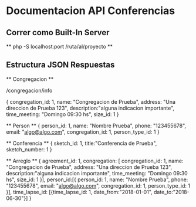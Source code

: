 # Documentacion API Conferencias

## Correr como Built-In Server

** php -S localhost:port /ruta/al/proyecto **

## Estructura JSON Respuestas

** Congregacion **

/congregacion/info

{ congregation_id: 1, name: "Congregacion de Prueba", address: "Una direccion de Prueba 123", description:"alguna indicacion importante", time_meeting: "Domingo 09:30 hs", size_id: 1 }

** Person **
{ person_id: 1, name: "Nombre Prueba", phone: "123455678", email: "algo@algo.com", congregation_id: 1, person_type_id: 1 }

** Conferencia **
{ sketch_id: 1, title:"Conferencia de Prueba", sketch_number: 1 }

** Arreglo **
{ agreement_id: 1, congregation: [ congregation_id: 1, name: "Congregacion de Prueba", address: "Una direccion de Prueba 123", description:"alguna indicacion importante", time_meeting: "Domingo 09:30 hs", size_id: 1 }], person_id:[{ person_id: 1, name: "Nombre Prueba", phone: "123455678", email: "algo@algo.com", congregation_id: 1, person_type_id: 1 }], time_lapse_id: [{time_lapse_id: 1, date_from:"2018-01-01", date_to:"2018-06-30"}] }

